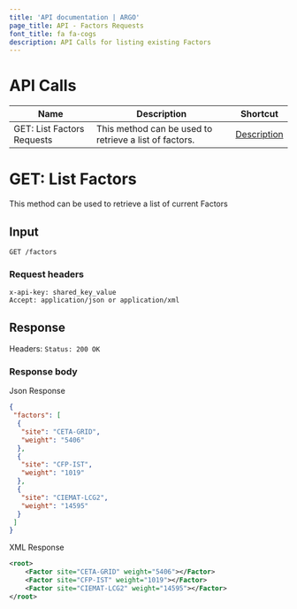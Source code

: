 ```yaml
---
title: 'API documentation | ARGO'
page_title: API - Factors Requests
font_title: fa fa-cogs
description: API Calls for listing existing Factors
---
```


# API Calls

Name                                     | Description                                                                            | Shortcut
---------------------------------------- | -------------------------------------------------------------------------------------- | ------------------
GET: List Factors Requests         | This method can be used to retrieve a list of factors.          | [ Description](#1)


# GET: List Factors
This method can be used to retrieve a list of current Factors

## Input

```
GET /factors
```

### Request headers

```
x-api-key: shared_key_value
Accept: application/json or application/xml
```

## Response
Headers: `Status: 200 OK`

### Response body
Json Response
```json
{
 "factors": [
  {
   "site": "CETA-GRID",
   "weight": "5406"
  },
  {
   "site": "CFP-IST",
   "weight": "1019"
  },
  {
   "site": "CIEMAT-LCG2",
   "weight": "14595"
  }
 ]
}
```

XML Response

```xml
<root>
    <Factor site="CETA-GRID" weight="5406"></Factor>
    <Factor site="CFP-IST" weight="1019"></Factor>
    <Factor site="CIEMAT-LCG2" weight="14595"></Factor>
</root>
```
